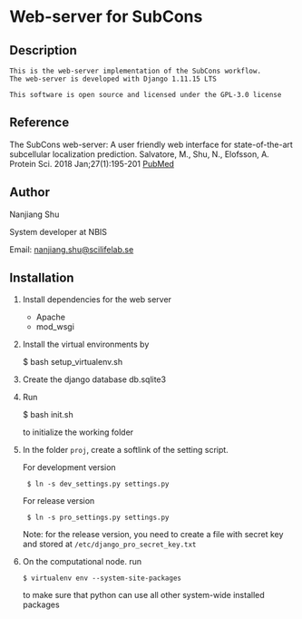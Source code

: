 # Web-server for SubCons

## Description

    This is the web-server implementation of the SubCons workflow.
    The web-server is developed with Django 1.11.15 LTS

    This software is open source and licensed under the GPL-3.0 license

## Reference

The SubCons web-server: A user friendly web interface for state-of-the-art
subcellular localization prediction. Salvatore, M., Shu, N., Elofsson, A.
Protein Sci. 2018 Jan;27(1):195-201
[PubMed](http://www.ncbi.nlm.nih.gov/pubmed/28901589)

## Author
Nanjiang Shu

System developer at NBIS

Email: nanjiang.shu@scilifelab.se


## Installation

1. Install dependencies for the web server
    * Apache
    * mod\_wsgi

2. Install the virtual environments by 

    $ bash setup_virtualenv.sh

3. Create the django database db.sqlite3

4. Run 

    $ bash init.sh

    to initialize the working folder

5. In the folder `proj`, create a softlink of the setting script.

    For development version

        $ ln -s dev_settings.py settings.py

    For release version

        $ ln -s pro_settings.py settings.py

    Note: for the release version, you need to create a file with secret key
    and stored at `/etc/django_pro_secret_key.txt`

6.  On the computational node. run 


        $ virtualenv env --system-site-packages

    to make sure that python can use all other system-wide installed packages


